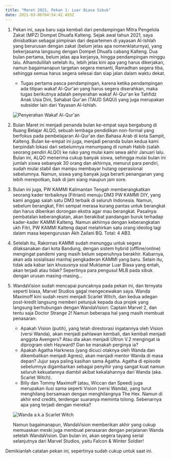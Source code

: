 ```yaml
---
title: "Maret 2021, Pekan 1: Luar Biasa Sibuk"
date: 2021-03-06T04:54:42.455Z
---
```

1. Pekan ini, saya baru saja kembali dari pendampingan Mitra Pengelola Zakat (MPZ) Dompet Dhuafa Kalteng. Sejak awal tahun 2021, saya dinisbatkan sebagai pimpinan dari departemen di yayasan Al-Ishlah yang berurusan dengan zakat (belum jelas apa nomenklaturnya), yang bekerjasama langsung dengan Dompet Dhuafa cabang Kalteng. Dua bulan pertama, belum jelas apa kerjanya, hingga pendampingan minggu lalu. Alhamdulillah setelah itu, lebih jelas kini apa yang harus dikerjakan, namun bagaimanapun targetan segera menanti, Ramadhan segera tiba, sehingga semua harus segera selesai dan siap jalan dalam waktu dekat.

   - Tugas pertama pasca pendampingan, karena ketika pendampingan ada titipan wakaf Al-Qur'an yang harus segera diserahkan, maka tugas berikutnya adalah penyerahan wakaf Al-Qur'an ke Tahfidz Anak Usia Dini, Sahabat Qur'an (TAUD SAQU) yang juga merupakan subsider lain dari Yayasan Al-Ishlah.

   ![Penyerahan Wakaf Al-Qur'an](/assets/img/uploads/notes-march-w1-1.jpg "Penyerahan Wakaf Al-Qur'an")

2. Bulan Maret ini menjadi penanda bulan ke-empat saya bergabung di Ruang Belajar ALQO, sebuah lembaga pendidikan non-formal yang berfokus pada pembelajaran Al-Qur'an dan Bahasa Arab di kota Sampit, Kalteng. Bulan ke-empat ini juga, menjadi penanda bulan kedua kami berpindah lokasi dari sebelumnya menumpang di rumah Habib (salah seorang pendiri ALQO) ke ruko yang mulai kami sewa akhir Januari lalu. Bulan ini, ALQO menerima cukup banyak siswa, sehingga mulai bulan ini jumlah siswa sebanyak 30 orang dan akhirnya, menurut para pendiri, sudah mulai stabil dan mampu membayar hutang operasional sebelumnya. Namun, siswa yang banyak juga berarti penanganan yang lebih merepotkan, baik di jam siang maupun jam sore.
3. Bulan ini juga, PW KAMMI Kalimantan Tengah memberangkatkan seorang kader terbaiknya (Fitriani) menuju DM3 PW KAMMI DIY, yang kami anggap salah satu DM3 terbaik di seluruh Indonesia. Namun, sebelum berangkat, Fitri sempat merasa kurang pantas untuk berangkat dan harus diberikan dorongan ekstra agar mau berangkat. Pasalnya: pembatalan keberangkatan, akan berakibat pandangan buruk terhadap kader-kader KAMMI Kalteng. Namun akhirnya dengan keberangkatan ukh Fitri, PW KAMMI Kalteng dapat melahirkan satu orang ideolog lagi dalam masa kepengurusan Akh Zailani BQ. Total: 4 AB3.
4. Setelah itu, Rakornas KAMMI sudah menunggu untuk segera dilaksanakan dari kota Bandung, dengan sistem hybrid (offline/online) mengingat pandemi yang masih belum sepenuhnya berakhir. Kabarnya, akan ada sosialisasi manhaj pengkaderan KAMMI yang baru. Selain itu, tidak ada kabar lain khususnya soal Muktamar Luar Biasa yang entah, akan terjadi atau tidak? Sepertinya para pengusul MLB pada sibuk dengan urusan masing-masing...
5. WandaVision sudah mencapai puncaknya pada pekan ini, dan ternyata seperti biasa, Marvel Studios gagal mengecewakan saya. Wanda Maximoff kini sudah resmi menjadi Scarlet Witch, dan kedua adegan post-kredit langsung memberi petunjuk kepada dua projek yang langsung berhubungan dengan WandaVision: Captain Marvel 2, dan tentu saja Doctor Strange 2! Namun beberapa hal yang masih membuat penasaran:

   - Apakah Vision (putih), yang telah direstorasi ingatannya oleh Vision (versi Wanda), akan menjadi pahlawan kembali, dan kembali menjadi anggota Avengers? Atau dia akan menjadi Ultron V.2 mengingat ia diprogram oleh Hayward? Dan ke manakah perginya ia?
   - Apakah Agatha Harkness (yang dicuci otaknya oleh Wanda dan dikembalikan menjadi Agnes), akan menjadi mentor Wanda di masa depan? Jujur saya paling kasihan sama Agatha. Agatha di episode sebelumnya digambarkan sebagai penyihir yang sangat kuat namun seluruh kekuatannya diambil akibat kekalahannya dari Wanda (aka. Scarlet Witch).
   - Billy dan Tommy Maximoff (atau, Wiccan dan Speed) juga merupakan ilusi sama seperti Vision (versi Wanda), yang turut menghilang bersamaan dengan menghilangnya The Hex. Namun di akhir end credits, terdengar suaranya meminta tolong. Sebenarnya apa yang terjadi dengan mereka?

   ![Wanda a.k.a Scarlet Witch](https://img4.looper.com/img/gallery/wandavision-episode-9-ending-explained/l-intro-1614946939.jpg "Wanda a.k.a Scarlet Witch")

   Namun bagaimanapun, WandaVision memberikan akhir yang cukup memuaskan meski juga membuat penasaran dengan perjalanan Wanda setelah WandaVision. Dan bulan ini, akan segera tayang serial selanjutnya dari Marvel Studios, yaitu Falcon & Winter Soldier!

Demikianlah catatan pekan ini, sepertinya sudah cukup untuk saat ini.